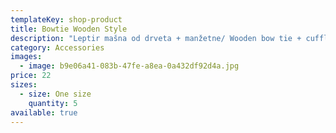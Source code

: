 ```yaml
---
templateKey: shop-product
title: Bowtie Wooden Style
description: "Leptir mašna od drveta + manžetne/ Wooden bow tie + cufflinks. "
category: Accessories
images:
  - image: b9e06a41-083b-47fe-a8ea-0a432df92d4a.jpg
price: 22
sizes:
  - size: One size
    quantity: 5
available: true
---
```

